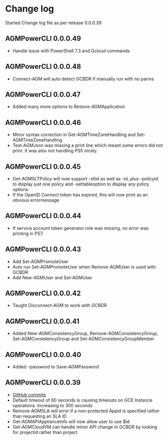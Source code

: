 # Change log

Started Change log file as per release 0.0.0.39
## AGMPowerCLI 0.0.0.49
* Handle issue with PowerShell 7.3 and Gcloud commands

## AGMPowerCLI 0.0.0.48
* Connect-AGM will auto detect GCBDR if manually run with no parms

## AGMPowerCLI 0.0.0.47
* Added many more options to Restore-AGMApplication 

## AGMPowerCLI 0.0.0.46
* Minor syntax correction in Get-AGMTimeZoneHandling and Set-AGMTimeZoneHandling
* Test-AGMJson was missing a print line which meant some errors did not print.  It was also not handling PS5 nicely.

## AGMPowerCLI 0.0.0.45
* Get-AGMSLTPolicy will now support -sltid as well as -id, plus -policyid to display just one policy and -settableoption to display any policy options
* If the OpenID Connect token has expired, this will now print as an obvious errormessage

## AGMPowerCLI 0.0.0.44
* If service account token generator role was missing, no error was printing in PS7.  

## AGMPowerCLI 0.0.0.43
* Add Set-AGMPromoteUser
* Auto run Set-AGMPromoteUser when Remove-AGMUser is used with GCBDR
* Add New-AGMUser and Set-AGMUser

## AGMPowerCLI 0.0.0.42
* Taught Disconnect-AGM to work with GCBDR

## AGMPowerCLI  0.0.0.41
* Added New-AGMConsistencyGroup, Remove-AGMConsistencyGroup, Set-AGMConsistencyGroup and Set-AGMConsistencyGroupMember 

## AGMPowerCLI  0.0.0.40
* Added -password to Save-AGMPassword

## AGMPowerCLI  0.0.0.39
* [GitHub commits](https://github.com/Actifio/AGMPowerCLI/commits/v0.0.0.39)
* Default timeout of 60 seconds is causing timeouts on GCE Instance operations. Increasing to 300 seconds
* Remove-AGMSLA will error if a non-protected Appid is specified rather than requesting an SLA ID
* Get-AGMAPIApplianceInfo will now allow user to use $id
* Get-AGMCloudVM can handle minor API change in GCBDR by looking for projectid rather than project
